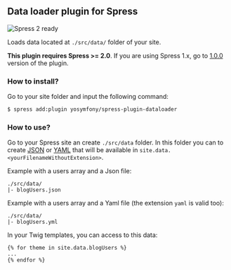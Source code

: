 ## Data loader plugin for Spress

![Spress 2 ready](https://img.shields.io/badge/Spress%202-ready-brightgreen.svg)

Loads data located at `./src/data/` folder of your site.

**This plugin requires Spress >= 2.0**. If you are using Spress 1.x, go to [1.0.0](https://github.com/yosymfony/spress-plugin-dataloader/tree/v1.0.0) version of the plugin.

### How to install?

Go to your site folder and input the following command:

```bash
$ spress add:plugin yosymfony/spress-plugin-dataloader
```

### How to use?

Go to your Spress site an create `./src/data` folder. In this folder you can to create
[JSON](http://en.wikipedia.org/wiki/JSON) or [YAML](http://en.wikipedia.org/wiki/YAML) that will be available in `site.data.<yourFilenameWithoutExtension>`.

Example with a users array and a Json file:

```
./src/data/
|- blogUsers.json
```

Example with a users array and a Yaml file (the extension `yaml` is valid too):

```
./src/data/
|- blogUsers.yml
```

In your Twig templates, you can access to this data:

```twig
{% for theme in site.data.blogUsers %}
...
{% endfor %}
```
